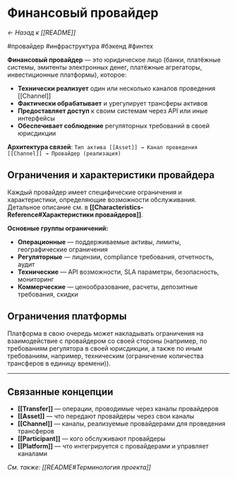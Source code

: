 # Финансовый провайдер

*← Назад к [[README]]*

#провайдер #инфраструктура #бэкенд #финтех

**Финансовый провайдер** — это юридическое лицо (банки, платёжные системы, эмитенты электронных денег, платёжные агрегаторы, инвестиционные платформы), которое:
- **Технически реализует** один или несколько каналов проведения [[Channel]]
- **Фактически обрабатывает** и урегулирует трансферы активов
- **Предоставляет доступ** к своим системам через API или иные интерфейсы
- **Обеспечивает соблюдение** регуляторных требований в своей юрисдикции

**Архитектура связей**: `Тип актива [[Asset]] → Канал проведения [[Channel]] → Провайдер (реализация)`

## Ограничения и характеристики провайдера

Каждый провайдер имеет специфические ограничения и характеристики, определяющие возможности обслуживания. Детальное описание см. в **[[Characteristics-Reference#Характеристики провайдеров]]**.

**Основные группы ограничений:**
- **Операционные** — поддерживаемые активы, лимиты, географические ограничения
- **Регуляторные** — лицензии, compliance требования, отчетность, аудит  
- **Технические** — API возможности, SLA параметры, безопасность, мониторинг
- **Коммерческие** — ценообразование, расчеты, депозитные требования, скидки

## Ограничения платформы

Платформа в свою очередь может накладывать ограничения на взаимодействие с провайдером со своей стороны (например, по требованиям регулятора в своей юрисдикции, а также по иным требованиям, например, техническим (ограничение количества трансферов в единицу времени)).

---

## Связанные концепции

- **[[Transfer]]** — операции, проводимые через каналы провайдеров
- **[[Asset]]** — что передают провайдеры через свои каналы
- **[[Channel]]** — каналы, реализуемые провайдерами для проведения трансферов
- **[[Participant]]** — кого обслуживают провайдеры
- **[[Platform]]** — что интегрируется с провайдерами и управляет каналами

*См. также: [[README#Терминология проекта]]*

